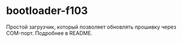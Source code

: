 # bootloader-f103
Простой загрузчик, который позволяет обновлять прошивку через COM-порт. Подробнее в README.
